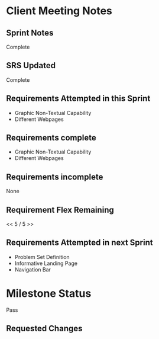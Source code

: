 
# Client Meeting Notes

## Sprint Notes

Complete

## SRS Updated

Complete

## Requirements Attempted in this Sprint

* Graphic Non-Textual Capability
* Different Webpages

## Requirements complete

* Graphic Non-Textual Capability
* Different Webpages

## Requirements incomplete

None

## Requirement Flex Remaining

<< 5 / 5 >>

## Requirements Attempted in next Sprint

* Problem Set Definition
* Informative Landing Page
* Navigation Bar

# Milestone Status

Pass

## Requested Changes
